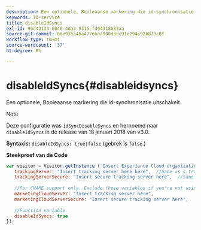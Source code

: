 ```yaml
---
description: Een optionele, Booleaanse markering die id-synchronisatie uitschakelt.
keywords: ID-service
title: disableIdSyncs
exl-id: 96d42133-6040-4da3-9315-fd94318b33aa
source-git-commit: 06e935a4ba4776baa900d3dc91e294c92b873c0f
workflow-type: tm+mt
source-wordcount: '37'
ht-degree: 0%

---
```


# disableIdSyncs{#disableidsyncs}

Een optionele, Booleaanse markering die id-synchronisatie uitschakelt.

>[!NOTE]
>
>Deze configuratie was `idSyncDisableSyncs` en hernoemd naar `disableIdSyncs` in de release van 18 januari 2018 van v3.0.

**Syntaxis:** `disableIdSyncs: true|false` (gebrek is `false`.)

**Steekproef van de Code**

```js
var visitor = Visitor.getInstance ("Insert Experience Cloud organization ID here",{ 
   trackingServer: "Insert tracking server here here",  //Same as s.trackingServer 
   trackingServerSecure: "Insert secure tracking server here",  //Same as s.trackingServerSecure 
 
   //For CNAME support only. Exclude these variables if you're not using CNAME 
   marketingCloudServer: "Insert tracking server here", 
   marketingCloudServerSecure: "Insert secure tracking server here", 
 
   //Function variable 
   disableIdSyncs: true 
});
```
